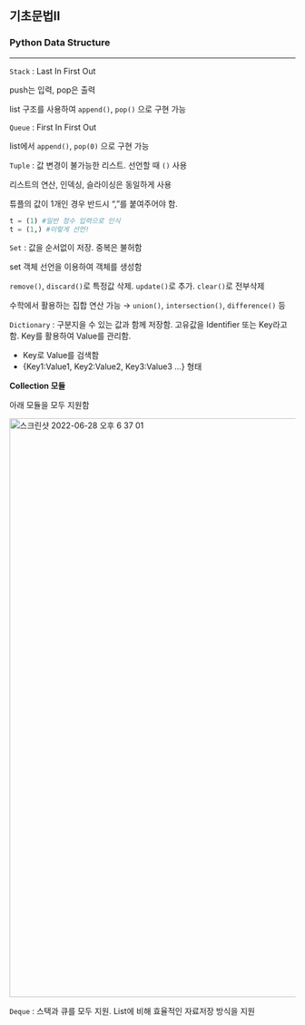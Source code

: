 
## 기초문법II

### Python Data Structure

---

`Stack` : Last In First Out

push는 입력, pop은 출력

list 구조를 사용하여 `append()`, `pop()` 으로 구현 가능

`Queue` : First In First Out

list에서 `append()`, `pop(0)` 으로 구현 가능

`Tuple` : 값 변경이 불가능한 리스트. 선언할 때 `()` 사용

리스트의 연산, 인덱싱, 슬라이싱은 동일하게 사용

튜플의 값이 1개인 경우 반드시 “,”를 붙여주어야 함.

```python
t = (1) #일반 정수 입력으로 인식
t = (1,) #이렇게 선언!
```

`Set` : 값을 순서없이 저장. 중복은 불허함

set 객체 선언을 이용하여 객체를 생성함

`remove()`, `discard()`로 특정값 삭제. `update()`로 추가. `clear()`로 전부삭제

수학에서 활용하는 집합 연산 가능 → `union()`, `intersection()`, `difference()` 등

`Dictionary` : 구분지을 수 있는 값과 함께 저장함. 고유값을 Identifier 또는 Key라고 함. Key를 활용하여 Value를 관리함.

- Key로 Value를 검색함
- {Key1:Value1, Key2:Value2, Key3:Value3 …} 형태

**Collection 모듈**

아래 모듈을 모두 지원함

<img width="1021" alt="스크린샷 2022-06-28 오후 6 37 01" src="https://user-images.githubusercontent.com/54930076/176151249-49609412-2ebb-47a2-b989-86ea9c15b58d.png">

`Deque` : 스택과 큐를 모두 지원. List에 비해 효율적인 자료저장 방식을 지원
